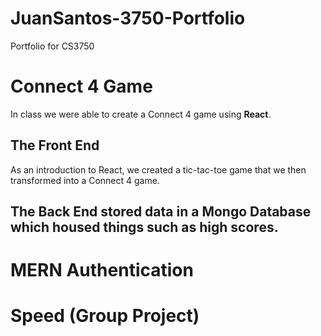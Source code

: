 # JuanSantos-3750-Portfolio
Portfolio for CS3750

# Connect 4 Game
In class we were able to create a Connect 4 game using **React**. 
## The Front End 
As an introduction to React, we created a tic-tac-toe game that we then transformed into a Connect 4 game. 
## The Back End stored data in a Mongo Database which housed things such as high scores. 


# MERN Authentication


# Speed (Group Project)
